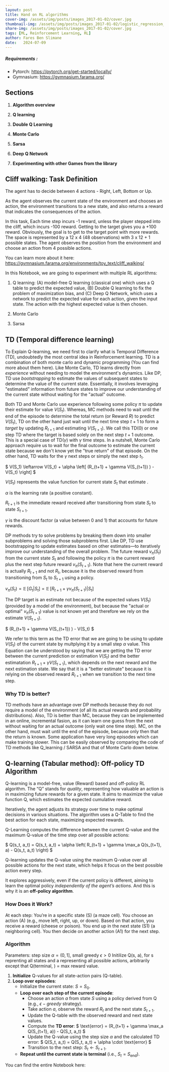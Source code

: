 ```yaml
---
layout: post
title: Hand on RL algorithms
cover-img: /assets/img/posts/images_2017-01-02/cover.jpg
thumbnail-img: /assets/img/posts/images_2017-01-02/logistic_regression_model.png
share-img: /assets/img/posts/images_2017-01-02/cover.jpg
tags: [ML, Reinforcement Learning, RL]
author: Fares Ben Slimane
date:   2024-07-09
---
```



##### Requirements :

*   Pytorch: https://pytorch.org/get-started/locally/
*   Gymnasium: https://gymnasium.farama.org/

## Sections

1. **Algorithm overview**

2. **Q learning**

3. **Double Q Learning**

4. **Monte Carlo**

5. **Sarsa**

6. **Deep Q Network**

7. **Experimenting with other Games from the library**


## Cliff walking:  Task Definition 

The agent has to decide between 4 actions - Right, Left, Bottom or Up.

As the agent observes the current state of the environment and chooses an action, the environment transitions to a new state, and also returns a reward that indicates the consequences of the action.

In this task, Each time step incurs -1 reward, unless the player stepped into the cliff, which incurs -100 reward. Getting to the target gives you a +100 reward. Obviously, the goal is to get to the target point with more rewards. 
The space is represented by a 12 x 4 (48 observations) with 3 x 12 + 1 possible states. The agent observes the position from the environment and choose an action from 4 possible actions. 

You can learn more about it here:
https://gymnasium.farama.org/environments/toy_text/cliff_walking/

In this Notebook, we are going to experiment with multiple RL algorithms: 

1) Q learning: (A) model-free Q learning (classical one) which uses a Q table to predict the expected value, (B) Double Q learning to fix the problem of maximization bias, and (C) Deep Q Network, which uses a network to predict the expected value for each action, given the input state. The action with the highest expected value is then chosen. 

2) Monte Carlo

3) Sarsa


## TD (Temporal difference learning)

To Explain Q-learning, we need first to clarify what is Temporal Difference (TD), undoubtedly the most central idea in Reinforcement learning. TD is a combination of both monte carlo and dynamic programming (You can find more about them here). Like Monte Carlo, TD learns directly from <i> experience </i> without needing to model the environment's dynamics. Like DP, TD use <i> bootstrapping </i> to estimate the values of subsequent states to determine the value of the current state. Essentially, it involves leveraging "estimated" information from future states to improve our understanding of the current state without waiting for the "actual" outcome. 

Both TD and Monte Carlo use experience following some policy $\pi$ to update their estimate for value $V(S_t)$. Whereas, MC methods need to wait until the end of the episode to determine the total return (or Reward $R$) to predict $V(S_t)$, TD on the other hand just wait until the next time step $t+1$ to form a <i>target</i> by updating $R_{t+1}$ and estimating $V(S_{t+1})$. We call this TD(0) or one step TD where the target is based solely on the next step $t+1$ outcome. This is a special case of TD($\gamma$) with $\gamma$ time steps. In a nutshell, Monte Carlo approach require us to wait for the final outcome to estimate the current state because we don't know yet the "true return" of that episode. On the other hand, TD waits for the $\gamma$ next steps or simply the next step $t_1$.


$ V(S_1) \leftarrow V(S_t) + \alpha \left[ (R_{t+1} + \gamma V(S_{t+1}) ) - V(S_t) \right] $

$V(S_t)$ represents the value function for current state $S_t$ that estimate . 

$\alpha$ is the learning rate (a positive constant).

$R_{t+1}$ is the immediate reward received after transitioning from state $S_t$ to state $S_{t+1}$.

$\gamma$ is the discount factor (a value between 0 and 1) that accounts for future rewards.

DP methods try to solve problems by breaking them down into smaller subproblems and solving those subproblems first.
Like DP, TD use bootstrapping to update estimates based on other estimates—to iteratively improve our understanding of the overall problem. The future reward $v_\pi(S_t)$ from the current state $S_t$ and following the policy $\pi$ is the current reward plus the next step future reward $v_\pi(S_{t+1})$. Note that here the current reward is actually $R_{t+1}$ and not $R_t$, because it is the observed reward from transitioning from $S_t$ to $S_{t+1}$ using a policy. 

$v_\pi(S_t) = \mathop{\mathbb{E}} [G_t | S_t] = \mathop{\mathbb{E}} [R_{t+1} + \gamma v_\pi(S_{t+1}) | S_t]$

The DP target is an estimate not because of the expected values $V(S_t)$ (provided by a model of the environment), but because the "actual or optimal" $v_\pi(S_{t+1})$ value is not known yet and therefore we rely on the estimate $V(S_{t+1})$.

$  (R_{t+1} + \gamma V(S_{t+1}) ) - V(S_t) $

We refer to this term as the TD error that we are going to be using to update $V(S_t)$ of the current state by multplying it by a small step $\alpha$ value. This Equation can be understood by saying that we are getting the TD error between the current prediction or estimation $V(S_t)$ and the better estimatation  $R_{t+1} + \gamma V(S_{t+1})$, which depends on the next reward and the next estimation state. We say that it is a "better estimate" because it is relying on the observed reward $R_{t+1}$ when we transition to the next time step.

### Why TD is better?

TD methods have an advantage over DP methods because they do not require a model of the environment (of all its actual rewards and probability distributions). Also, TD is better than MC, because they can be implemented in an online, incremental fasion, as it can learn one guess from the next without waiting for an actual outcome (only wait one time step). MC, on the other hand, must wait until the end of the episode, because only then that the return is known. Some application have very long episodes which can make training slower. This can be easily observed by comparing the code of TD methods like Q_learning / SARSA and that of Monte Carlo down below.

## Q-learning (Tabular method): Off-policy TD Algorithm

Q-learning is a model-free, value (Reward) based  and off-policy RL algorithm. The “Q” stands for <i>quality</i>, representing how valuable an action is in maximizing future rewards for a given state. It aims to maximize the value function Q, which estimates the expected cumulative reward. 

Iteratively, the agent adjusts its strategy over time to make optimal decisions in various situations. The algorithm uses a Q-Table to find the best action for each state, maximizing expected rewards.

Q-Learning computes the difference between the current Q-value and the maximum Q-value of the time step over all possible actions: 

$  Q(s_t, a_t) = Q(s_t, a_t) + \alpha \left( R_{t+1} + \gamma \max_a Q(s_{t+1}, a) - Q(s_t, a_t) \right)  $

Q-learning updates the Q-value using the maximum Q-value over all possible actions for the next state, which helps it focus on the best possible action every step. 

It explores aggressively, even if the current policy is different, aiming to learn the optimal policy <i>independently of the agent’s actions</i>. And this is why it is an <b>off-policy algorithm</b>.

### How Does it Work?

At each step:
You’re in a specific state (S) (a maze cell).
You choose an action (A) (e.g., move left, right, up, or down).
Based on that action, you receive a reward (cheese or poison).
You end up in the next state (S1) (a neighboring cell).
You then decide on another action (A1) for the next step.

### Algorithm 

Parameters: step size $\alpha = (0, 1]$, small greedy $\epsilon > 0$
Initilize Q(s, a), for s reprenting all states and a representing all possible actions, arbitrarily except that Q(terminal, ) = max reward value.

1. **Initialize** Q-values for all state-action pairs (Q-table).
2. **Loop over episodes**:
   - Initialize the current state: $S = S_0$.
   - **Loop over each step of the current episode**:
     - Choose an action $a$ from state $S$ using a policy derived from Q (e.g., $\epsilon-greedy$ strategy).
     - Take action $a$, observe the reward $R_t$ and the next state $S_{t+1}$.
     - Update the Q-table with the observed reward and next state values.
     - Compute the **TD error**:
       $  \text{error} = (R_{t+1} + \gamma \max_a Q(S_{t+1}, a)) - Q(S_t, a_t) $
     - Update the Q-value using the step size $\alpha$ and the calculated TD error:
      $  Q(S_t, a_t) = Q(S_t, a_t) + \alpha \cdot \text{error} $
     - Transition to the next step: $S_t \leftarrow S_{t+1}$.
   - **Repeat until the current state is terminal** (i.e., $S_t = S_{\text{end}}$).






You can find the entire Notebook here: 
